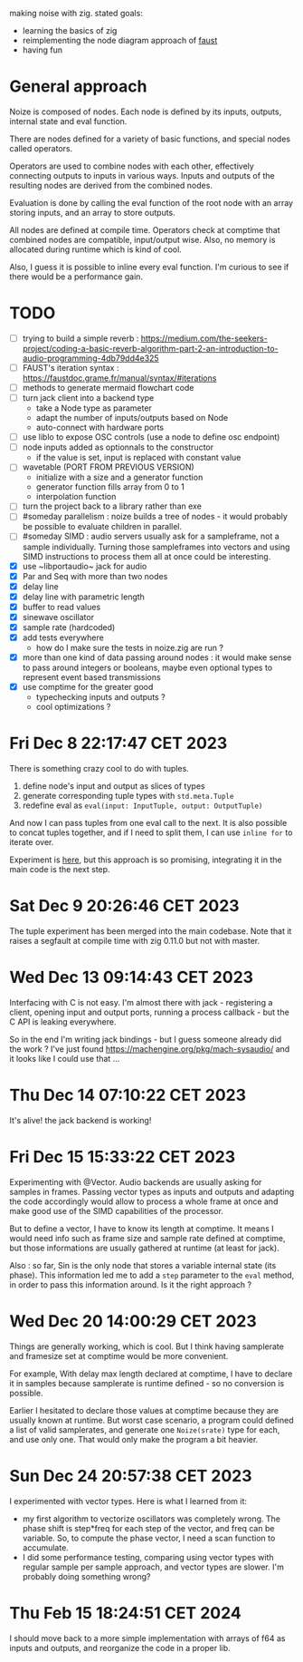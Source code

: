 making noise with zig. stated goals:

- learning the basics of zig
- reimplementing the node diagram approach of [faust](https://faust.grame.fr/)
- having fun

# General approach

Noize is composed of nodes. Each node is defined by its inputs, outputs, internal state and eval function.

There are nodes defined for a variety of basic functions, and special nodes called operators.

Operators are used to combine nodes with each other, effectively connecting outputs to inputs in various ways. Inputs and outputs of the resulting nodes are derived from the combined nodes.

Evaluation is done by calling the eval function of the root node with an array storing inputs, and an array to store outputs.

All nodes are defined at compile time. Operators check at comptime that combined nodes are compatible, input/output wise. Also, no memory is allocated during runtime which is kind of cool.

Also, I guess it is possible to inline every eval function. I'm curious to see if there would be a performance gain.

# TODO

- [ ] trying to build a simple reverb : https://medium.com/the-seekers-project/coding-a-basic-reverb-algorithm-part-2-an-introduction-to-audio-programming-4db79dd4e325
- [ ] FAUST's iteration syntax : https://faustdoc.grame.fr/manual/syntax/#iterations
- [ ] methods to generate mermaid flowchart code
- [ ] turn jack client into a backend type
  - take a Node type as parameter
  - adapt the number of inputs/outputs based on Node
  - auto-connect with hardware ports
- [ ] use liblo to expose OSC controls (use a node to define osc endpoint)
- [ ] node inputs added as optionnals to the constructor
  - if the value is set, input is replaced with constant value
- [ ] wavetable (PORT FROM PREVIOUS VERSION)
  - initialize with a size and a generator function
  - generator function fills array from 0 to 1
  - interpolation function
- [ ] turn the project back to a library rather than exe
- [ ] #someday parallelism : noize builds a tree of nodes - it would probably be possible to evaluate children in parallel.
- [ ] #someday SIMD : audio servers usually ask for a sampleframe, not a sample individually. Turning those sampleframes into vectors and using SIMD instructions to process them all at once could be interesting.
- [x] use ~libportaudio~ jack for audio
- [x] Par and Seq with more than two nodes
- [x] delay line
- [x] delay line with parametric length
- [x] buffer to read values
- [x] sinewave oscillator
- [x] sample rate (hardcoded)
- [x] add tests everywhere
  - how do I make sure the tests in noize.zig are run ?
- [x] more than one kind of data passing around nodes : it would make sense to pass around integers or booleans, maybe even optional types to represent event based transmissions
- [x] use comptime for the greater good
  - typechecking inputs and outputs ?
  - cool optimizations ?

# Fri Dec  8 22:17:47 CET 2023

There is something crazy cool to do with tuples.

1. define node's input and output as slices of types
2. generate corresponding tuple types with `std.meta.Tuple`
3. redefine eval as `eval(input: InputTuple, output: OutputTuple)`

And now I can pass tuples from one eval call to the next. It is also possible to concat tuples together, and if I need to split them, I can use `inline for` to iterate over.

Experiment is [here](./exp/tuple.zig), but this approach is so promising, integrating it in the main code is the next step.

# Sat Dec  9 20:26:46 CET 2023

The tuple experiment has been merged into the main codebase. Note that it raises a segfault at compile time with zig 0.11.0 but not with master.

# Wed Dec 13 09:14:43 CET 2023

Interfacing with C is not easy. I'm almost there with jack - registering a client, opening input and output ports, running a process callback - but the C API is leaking everywhere.

So in the end I'm writing jack bindings - but I guess someone already did the work ? I've just found https://machengine.org/pkg/mach-sysaudio/ and it looks like I could use that ...

# Thu Dec 14 07:10:22 CET 2023

It's alive! the jack backend is working!

# Fri Dec 15 15:33:22 CET 2023

Experimenting with @Vector. Audio backends are usually asking for samples in frames. Passing vector types as inputs and outputs and adapting the code accordingly would allow to process a whole frame at once and make good use of the SIMD capabilities of the processor.

But to define a vector, I have to know its length at comptime. It means I would need info such as frame size and sample rate defined at comptime, but those informations are usually gathered at runtime (at least for jack).

Also : so far, Sin is the only node that stores a variable internal state (its phase). This information led me to add a `step` parameter to the `eval` method, in order to pass this information around. Is it the right approach ?

# Wed Dec 20 14:00:29 CET 2023

Things are generally working, which is cool. But I think having samplerate and framesize set at comptime would be more convenient.

For example, With delay max length declared at comptime, I have to declare it in samples because samplerate is runtime defined - so no conversion is possible.

Earlier I hesitated to declare those values at comptime because they are usually known at runtime. But worst case scenario, a program could defined a list of valid samplerates, and generate one `Noize(srate)` type for each, and use only one. That would only make the program a bit heavier.

# Sun Dec 24 20:57:38 CET 2023

I experimented with vector types. Here is what I learned from it:

- my first algorithm to vectorize oscillators was completely wrong. The phase shift is step*freq for each step of the vector, and freq can be variable. So, to compute the phase vector, I need a scan function to accumulate.
- I did some performance testing, comparing using vector types with regular sample per sample approach, and vector types are slower. I'm probably doing something wrong?

# Thu Feb 15 18:24:51 CET 2024

I should move back to a more simple implementation with arrays of f64 as inputs and outputs, and reorganize the code in a proper lib.
